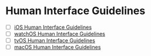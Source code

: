 # Human Interface Guidelines

- [ ] [iOS Human Interface Guidelines](https://developer.apple.com/ios/human-interface-guidelines/)
- [ ] [watchOS Human Interface Guidelines](https://developer.apple.com/watch/human-interface-guidelines/)
- [ ] [tvOS Human Interface Guidelines](https://developer.apple.com/tvos/human-interface-guidelines/)
- [ ] [macOS Human Interface Guidelines](https://developer.apple.com/library/mac/documentation/UserExperience/Conceptual/OSXHIGuidelines/)
